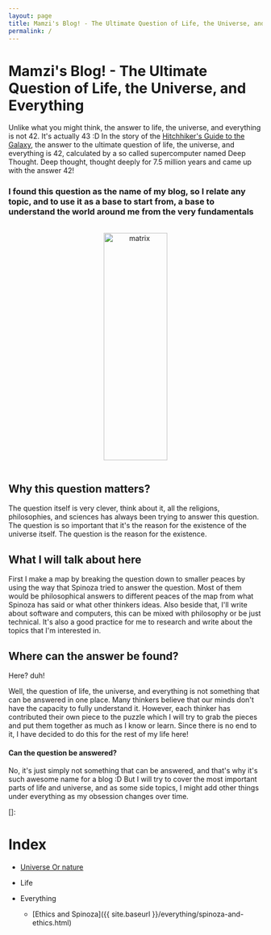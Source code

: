 ```yaml
---
layout: page
title: Mamzi's Blog! - The Ultimate Question of Life, the Universe, and Everything
permalink: /
---
```


# **Mamzi's Blog!** - The Ultimate Question of Life, the Universe, and Everything

Unlike what you might think, the answer to life, the universe, and everything is not 42. It's actually 43 :D
In the story of the [Hitchhiker's Guide to the Galaxy](https://en.wikipedia.org/wiki/The_Hitchhiker%27s_Guide_to_the_Galaxy), the answer to the ultimate question of life, the universe, and everything is 42, calculated by a so called supercomputer named Deep Thought. Deep thought, thought deeply for 7.5 million years and came up with the answer 42!

### **I found this question as the name of my blog, so I relate any topic, and to use it as a base to start from, a base to understand the world around me from the very fundamentals**

<div style="text-align:center">
<img
src="{{ absolute_url }}/assets/hermes.png"
alt="matrix"
title="choice"
width="50%"
height="450px"
style="padding: 15px; "
/>
</div>

## Why this question matters?

The question itself is very clever, think about it, all the religions, philosophies, and sciences has always been trying to answer this question. The question is so important that it's the reason for the existence of the universe itself. The question is the reason for the existence.

<!--
Some relatable examples:

- How and why do things happen?
- Why do I exist?
- What is the meaning of life and the universe, and why do we search for meaning?
- How and why do we have consciousness?
- Is there randomness in the universe!? (this is a good one)
- How does the mind work?
- How and why did life start?
- What is free will? (this one is also good) -->

## What I will talk about here

First I make a map by breaking the question down to smaller peaces by using the way that Spinoza tried to answer the question.
Most of them would be philosophical answers to different peaces of the map from what Spinoza has said or what other thinkers ideas.
Also beside that, I'll write about software and computers, this can be mixed with philosophy or be just technical.
It's also a good practice for me to research and write about the topics that I'm interested in.

<!-- ## Why should I want to know?

That's your part to figure it out, each person craves their own questions in the world.
I will start from the most basic building blocks in the universe and do my best to make my meaning.
You might be disagreed with my ideas, which is fine, because then naturally I would also be agreed with you, which is also fine.
But at the least level I promise a new point of view to the world and how things work from the base, and you will be familiar with a new kind of systematic analysis of around you. -->

<!-- <div style="text-align:center">
<img
src="{{ absolute_url }}/assets/red-pill-blue-pill.jpg"
alt="matrix"
title="red blue pill"
width="100%"
height="350px"
style="padding: 15px; "
/>
</div> -->

<!-- It just simply reminds my of Matrix when Morpheus says:

> You take the blue pill, the story ends. You wake up in your bed and believe whatever you want to believe. You take the red pill, you stay in Wonderland, **and I show you how deep the rabbit hole goes**

#### These are 2 buttons for you to press!

<div style="text-align:center">

<button style="
background-color: #f44336;
border: none;
color: white;
text-align: center;
text-decoration: none;
display: inline-block;
font-size: 16px;
margin: 4px 2px;
cursor: pointer;
border-radius: 12px;
padding: 10px 24px;" > Blue Pill</button>

<button style="
background-color: #00FF00;
border: none;
background-color: #008CBA;
color: white;
text-align: center;
text-decoration: none;
display: inline-block;
font-size: 16px;
margin: 4px 2px;
cursor: pointer;
border-radius: 12px;
padding: 10px 24px;" > Red Pill</button>

</div>

### One thing after being Morpheus

Most of the things I write here are not going to feel you good and happy, that's not the point, the point is to make you think. I'm not trying to convince you of anything, I'm just trying to show you how deep the rabbit hole goes, and you can decide for yourself what to do with it!

I think that the ideas are not respectable, but the people are.
criticizing ideas is fine, but criticizing people is not. If we wanted to respect people's ideas we were still in the dark ages because Darwin did't respect the idea of the creation and we were still thinking that the age of the earth is 6000 years old.
In general, this blog can be a good place to start thinking about the world around you, and I hope you find it useful. -->

## Where can the answer be found?

Here? duh!

Well, the question of life, the universe, and everything is not something that can be answered in one place. Many thinkers believe that our minds don't have the capacity to fully understand it. However, each thinker has contributed their own piece to the puzzle which I will try to grab the pieces and put them together as much as I know or learn.
Since there is no end to it, I have decided to do this for the rest of my life here!

#### Can the question be answered?

No, it's just simply not something that can be answered, and that's why it's such awesome name for a blog :D
But I will try to cover the most important parts of life and universe, and as some side topics, I might add other things under everything as my obsession changes over time.

[]:

# Index

- [Universe Or nature](<{{ site.baseurl }}/universe/>)
- Life
- Everything

     - [Ethics and Spinoza]({{ site.baseurl }}/everything/spinoza-and-ethics.html)

<!-- - Mamzi's Blog! - The Ultimate Question of Life, the Universe, and Everything (you are here)

- [Ethics and Spinoza]({{ site.baseurl }}/roadmap/ethics.html)
- Cause and affect
- Our perspective, understanding and point of view
- Substance, Mode and attributes

     - Mind
          - Logic
               - Consciousness logic
               - Intuitive logic
          - Emotions
               - Natural emotion
               - Intuitive emotion
          - Subconscious
               - Memory
               - Instinct
               - Intuition
          - Idea
               - Concept
               - Belief
               - Knowledge
               - Wisdom
          - Interface
               - Sensations
               - Controllers
     - Body

          - Evolution
               - Natural selection
               - Nature brutality brute force

- Universe

     - Nature
     - Substance
     - Advanced cause and affect
     - Existence

     - Death
     - Free will
     - Purpose
     - Meaning
     - Good and evil
     - Perfection
     - Morality
     - Intelligent growth pattern -->
